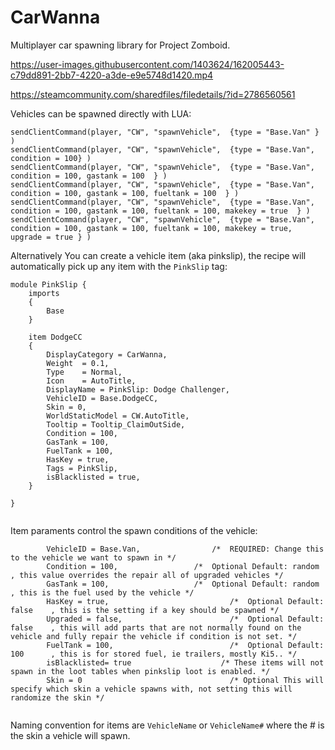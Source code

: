 # CarWanna
Multiplayer car spawning library for Project Zomboid.

https://user-images.githubusercontent.com/1403624/162005443-c79dd891-2bb7-4220-a3de-e9e5748d1420.mp4

https://steamcommunity.com/sharedfiles/filedetails/?id=2786560561


Vehicles can be spawned directly with LUA:
```
sendClientCommand(player, "CW", "spawnVehicle",  {type = "Base.Van" } )
sendClientCommand(player, "CW", "spawnVehicle",  {type = "Base.Van", condition = 100} )
sendClientCommand(player, "CW", "spawnVehicle",  {type = "Base.Van", condition = 100, gastank = 100  } )
sendClientCommand(player, "CW", "spawnVehicle",  {type = "Base.Van", condition = 100, gastank = 100, fueltank = 100  } )
sendClientCommand(player, "CW", "spawnVehicle",  {type = "Base.Van", condition = 100, gastank = 100, fueltank = 100, makekey = true  } )
sendClientCommand(player, "CW", "spawnVehicle",  {type = "Base.Van", condition = 100, gastank = 100, fueltank = 100, makekey = true, upgrade = true } )
```

Alternatively You can create a vehicle item (aka pinkslip), the recipe will automatically pick up any item with the `PinkSlip` tag:
```
module PinkSlip {
    imports
    {
        Base
    }
        
    item DodgeCC
    {
        DisplayCategory = CarWanna,
        Weight  = 0.1,
        Type    = Normal,
        Icon    = AutoTitle,
        DisplayName = PinkSlip: Dodge Challenger,
        VehicleID = Base.DodgeCC,
        Skin = 0,
        WorldStaticModel = CW.AutoTitle,   
        Tooltip = Tooltip_ClaimOutSide,	
        Condition = 100,
        GasTank = 100,
        FuelTank = 100,
        HasKey = true,
        Tags = PinkSlip,
        isBlacklisted = true,
    }

}


```

Item paraments control the spawn conditions of the vehicle:
```
        VehicleID = Base.Van,		         /*  REQUIRED: Change this to the vehicle we want to spawn in */
        Condition = 100,		         /*  Optional Default: random   , this value overrides the repair all of upgraded vehicles */
        GasTank = 100,			         /*  Optional Default: random   , this is the fuel used by the vehicle */
        HasKey = true,                           /*  Optional Default: false    , this is the setting if a key should be spawned */
        Upgraded = false,                        /*  Optional Default: false    , this will add parts that are not normally found on the vehicle and fully repair the vehicle if condition is not set. */
        FuelTank = 100,                          /*  Optional Default: 100      , this is for stored fuel, ie trailers, mostly Ki5.. */
        isBlacklisted= true                    /* These items will not spawn in the loot tables when pinkslip loot is enabled. */
        Skin = 0                                 /* Optional This will specify which skin a vehicle spawns with, not setting this will randomize the skin */
        
```


Naming convention for items are `VehicleName` or `VehicleName#` where the # is the skin a vehicle will spawn.  


